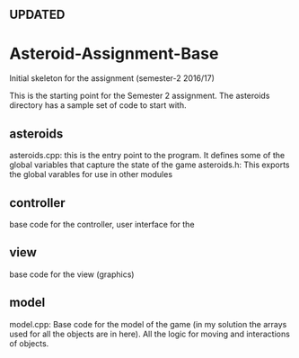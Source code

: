 ## UPDATED

# Asteroid-Assignment-Base
Initial skeleton for the assignment (semester-2 2016/17)

This is the starting point for the Semester 2 assignment.
The asteroids directory has a sample set of code to start with.

## asteroids
asteroids.cpp:
 this is the entry point to the program.  It defines some of the global variables that capture the state of the game
asteroids.h:
  This exports the global varables for use in other modules
  
## controller
base code for the controller, user interface for the 

## view
base code for the view (graphics)

## model 
model.cpp:
 Base code for the model of the game (in my solution the arrays used for all the objects are in here).
 All the logic for moving and interactions of objects.
 
